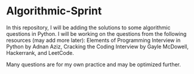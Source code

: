 # Algorithmic-Sprint

In this repository, I will be adding the solutions to some algorithmic questions in Python. I will be working on the questions from the following resources (may add more later): Elements of Programming Interview in Python by Adnan Aziz, Cracking the Coding Interview by Gayle McDowell, Hackerrank, and LeetCode. 


Many questions are for my own practice and may be optimized further.
